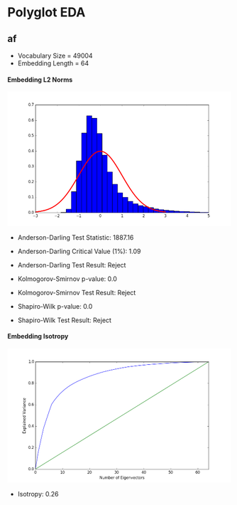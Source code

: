 # Polyglot EDA  
## af  
- Vocabulary Size = 49004  
- Embedding Length = 64  
#### Embedding L2 Norms  
![](../images/af_polyglot_norm.png)  
- Anderson-Darling Test Statistic: 1887.16  
- Anderson-Darling Critical Value (1%): 1.09  
- Anderson-Darling Test Result: Reject  

- Kolmogorov-Smirnov p-value: 0.0  
- Kolmogorov-Smirnov Test Result: Reject  

- Shapiro-Wilk p-value: 0.0  
- Shapiro-Wilk Test Result: Reject  

#### Embedding Isotropy  
![](../images/af_polyglot_isotropy.png)  
- Isotropy: 0.26  

